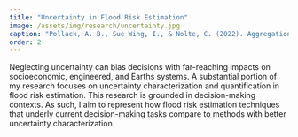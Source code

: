 ```yaml
---
title: "Uncertainty in Flood Risk Estimation"
image: /assets/img/research/uncertainty.jpg
caption: "Pollack, A. B., Sue Wing, I., & Nolte, C. (2022). Aggregation bias and its drivers in large-scale flood loss estimation: A Massachusetts case study. Journal of Flood Risk Management, 15(4), e12851."
order: 2
---
```


Neglecting uncertainty can bias decisions with far-reaching impacts on socioeconomic, engineered, and Earths systems. A substantial portion of my research focuses on uncertainty characterization and quantification in flood risk estimation. This research is grounded in decision-making contexts. As such, I aim to represent how flood risk estimation techniques that underly current decision-making tasks compare to methods with better uncertainty characterization. 